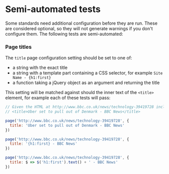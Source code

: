 # Semi-automated tests

Some standards need additional configuration before they are run. These are
considered optional, so they will not generate warnings if you don't configure
them. The following tests are semi-automated:

### Page titles

The `title` page configuration setting should be set to one of:

  * a string with the exact title
  * a string with a template part containing a CSS selector, for example
    `Site Name - {h1:first}`
  * a function taking a jQuery object as an argument and returning the title

This setting will be matched against should the inner text of the `<title>`
element, for example each of these tests will pass:

```js
// Given the HTML at http://www.bbc.co.uk/news/technology-39419728 includes:
// <title>Uber set to pull out of Denmark - BBC News</title>

page('http://www.bbc.co.uk/news/technology-39419728', {
  title: 'Uber set to pull out of Denmark - BBC News'
})

page('http://www.bbc.co.uk/news/technology-39419728', {
  title: '{h1:first} - BBC News'
})

page('http://www.bbc.co.uk/news/technology-39419728', {
  title: $ => $('h1:first').text() + ' - BBC News'
})
```
